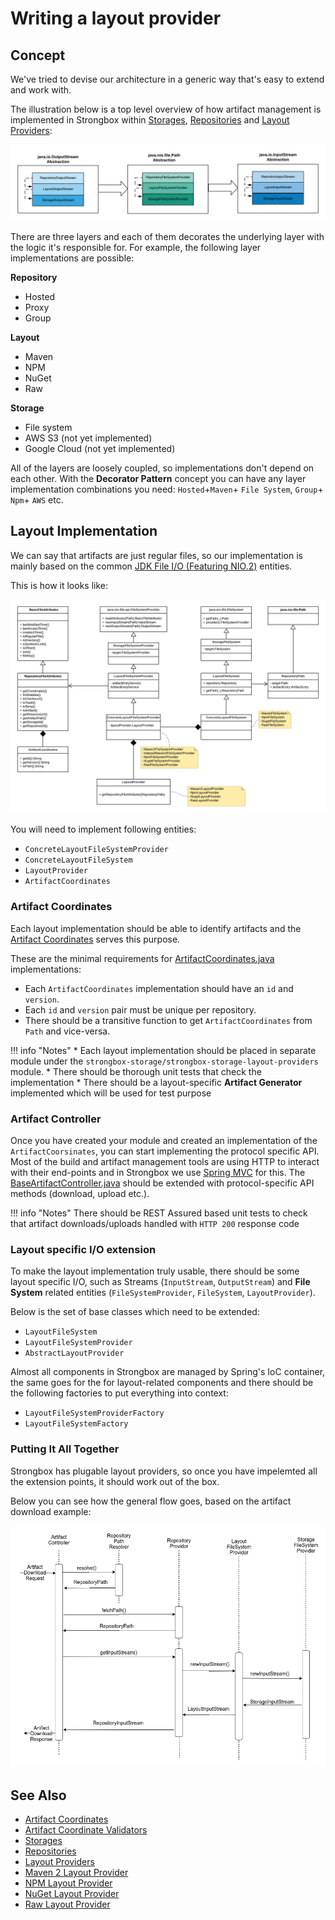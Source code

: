 # Writing a layout provider

## Concept

We've tried to devise our architecture in a generic way that's easy to extend and work with.

The illustration below is a top level overview of how artifact management is implemented in Strongbox within 
[Storages], [Repositories] and [Layout Providers]:

![Strongbox Repository Layout Concept][concept]

There are three layers and each of them decorates the underlying layer with the logic it's responsible for. 
For example, the following layer implementations are possible:

**Repository**

* Hosted
* Proxy
* Group

**Layout**

* Maven
* NPM
* NuGet
* Raw

**Storage**

* File system
* AWS S3 (not yet implemented)
* Google Cloud (not yet implemented)

All of the layers are loosely coupled, so implementations don't depend on each other. With the **Decorator Pattern** 
concept you can have any layer implementation combinations you need: `Hosted`+`Maven`+ `File System`, `Group`+ `Npm`+ `AWS` etc. 

## Layout Implementation

We can say that artifacts are just regular files, so our implementation is mainly based 
on the common [JDK File I/O (Featuring NIO.2)](https://docs.oracle.com/javase/tutorial/essential/io/fileio.html) entities. 

This is how it looks like:

![Strongbox Repository, Layout and Storage Provider Classes][classes]

You will need to implement following entities:

- `ConcreteLayoutFileSystemProvider`
- `ConcreteLayoutFileSystem`
- `LayoutProvider`
- `ArtifactCoordinates`

### Artifact Coordinates

Each layout implementation should be able to identify artifacts and the [Artifact Coordinates] serves this purpose.

These are the minimal requirements for [ArtifactCoordinates.java] implementations: 
- Each `ArtifactCoordinates` implementation should have an `id` and `version`.
- Each `id` and `version` pair must be unique per repository.
- There should be a transitive function to get `ArtifactCoordinates` from `Path` and vice-versa.

!!! info "Notes"
    * Each layout implementation should be placed in separate module under the `strongbox-storage/strongbox-storage-layout-providers` module.
    * There should be thorough unit tests that check the implementation
    * There should be a layout-specific **Artifact Generator** implemented which will be used for test purpose

### Artifact Controller

Once you have created your module and created an implementation of the `ArtifactCoorsinates`, you can start implementing 
the protocol specific API. Most of the build and artifact management tools are using HTTP to interact with their 
end-points and in Strongbox we use [Spring MVC] for this. The [BaseArtifactController.java] should be extended with 
protocol-specific API methods (download, upload etc.).

!!! info "Notes"
    There should be REST Assured based unit tests to check that artifact downloads/uploads handled with `HTTP 200` response code


### Layout specific I/O extension

To make the layout implementation truly usable, there should be some layout specific I/O, such as Streams 
(`InputStream`, `OutputStream`) and **File System** related entities (`FileSystemProvider`, `FileSystem`, `LayoutProvider`).
  
Below is the set of base classes which need to be extended:

- `LayoutFileSystem`
- `LayoutFileSystemProvider`
- `AbstractLayoutProvider`

Almost all components in Strongbox are managed by Spring's IoC container, the same goes for the for layout-related 
components and there should be the following factories to put everything into context:

- `LayoutFileSystemProviderFactory`
- `LayoutFileSystemFactory`

### Putting It All Together

Strongbox has plugable layout providers, so once you have impelemted all the extension points, it should work out of the box.

Below you can see how the general flow goes, based on the artifact download example:

![Strongbox Repository Layout Flow][flow]

## See Also

* [Artifact Coordinates]
* [Artifact Coordinate Validators]
* [Storages]
* [Repositories]
* [Layout Providers]
* [Maven 2 Layout Provider]
* [NPM Layout Provider]
* [NuGet Layout Provider]
* [Raw Layout Provider]


[Artifact Coordinates]: ../../knowledge-base/artifact-coordinates.md
[Artifact Coordinate Validators]: ../../knowledge-base/artifact-coordinate-validators/artifact-coordinate-validators.md 
[ArtifactCoordinates.java]: https://github.com/strongbox/strongbox/blob/master/strongbox-commons/src/main/java/org/carlspring/strongbox/artifact/coordinates/ArtifactCoordinates.java 
[BaseArtifactController.java]: https://github.com/strongbox/strongbox/blob/master/strongbox-web-core/src/main/java/org/carlspring/strongbox/controllers/BaseArtifactController.java
[Layout Providers]: ../../knowledge-base/layout-providers.md 
[Maven 2 Layout Provider]: ./maven-2-layout-provider.md
[NPM Layout Provider]: ./npm-layout-provider.md
[NuGet Layout Provider]: ./nuget-layout-provider.md
[Raw Layout Provider]: ./raw-layout-provider.md
[Storages]: ../../knowledge-base/storages.md
[Repositories]: ../../knowledge-base/repositories.md
[Spring MVC]: https://docs.spring.io/spring/docs/current/spring-framework-reference/web.html

[concept]: ./images/layout/Strongbox%20Repository%20Layout%20-%20Concept.png
[classes]: ./images/layout/Strongbox%20Repository%20Layout%20-%20Classes.png
[flow]: ./images/layout/Strongbox%20Repository%20Layout%20-%20Flow.png
